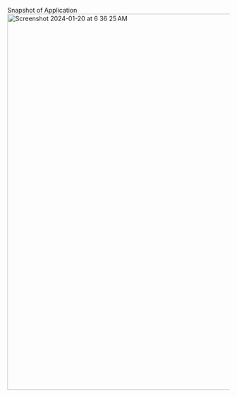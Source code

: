 Snapshot of Application
<img width="855" alt="Screenshot 2024-01-20 at 6 36 25 AM" src="https://github.com/avszoom/webchat/assets/10632818/1b8f7114-f1cc-4a7e-ad82-9224c3a168da">
